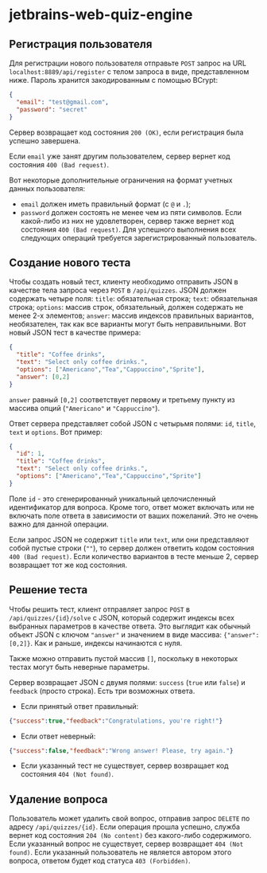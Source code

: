 # jetbrains-web-quiz-engine
## Регистрация пользователя
Для регистрации нового пользователя отправьте `POST` запрос на URL `localhost:8889/api/register` с телом запроса в виде, представленном ниже. Пароль хранится закодированным с помощью BCrypt:
```json
{
  "email": "test@gmail.com",
  "password": "secret"
}
```
Сервер возвращает код состояния `200 (OK)`, если регистрация была успешно завершена.

Если `email` уже занят другим пользователем, сервер вернет код состояния `400 (Bad request)`.

Вот некоторые дополнительные ограничения на формат учетных данных пользователя:
- `email` должен иметь правильный формат (с `@` и `.`);
- `password` должен состоять не менее чем из пяти символов.
Если какой-либо из них не удовлетворен, сервер также вернет код состояния `400 (Bad request)`.
Для успешного выполнения всех следующих операций требуется зарегистрированный пользователь. 
## Создание нового теста
Чтобы создать новый тест, клиенту необходимо отправить JSON в качестве тела запроса через `POST` в `/api/quizzes`. JSON должен содержать четыре поля:
`title`: обязательная строка;
`text`: обязательная строка;
`options`: массив строк, обязательный, должен содержать не менее 2-х элементов;
`answer`: массив индексов правильных вариантов, необязателен, так как все варианты могут быть неправильными.
Вот новый JSON тест в качестве примера:
```json
{
  "title": "Coffee drinks",
  "text": "Select only coffee drinks.",
  "options": ["Americano","Tea","Cappuccino","Sprite"],
  "answer": [0,2]
}
```
`answer` равный `[0,2]` соответствует первому и третьему пункту из массива опций (`"Americano"` и `"Cappuccino"`).

Ответ сервера представляет собой JSON с четырьмя полями: `id`, `title`, `text` и `options`. Вот пример:
```json
{
  "id": 1,
  "title": "Coffee drinks",
  "text": "Select only coffee drinks.",
  "options": ["Americano","Tea","Cappuccino","Sprite"]
}
```
Поле `id` - это сгенерированный уникальный целочисленный идентификатор для вопроса. Кроме того, ответ может включать или не включать поле ответа в зависимости от ваших пожеланий. Это не очень важно для данной операции.

Если запрос JSON не содержит `title` или `text`, или они представляют собой пустые строки (`""`), то сервер должен ответить кодом состояния `400 (Bad request)`. Если количество вариантов в тесте меньше 2, сервер возвращает тот же код состояния. 
## Решение теста
Чтобы решить тест, клиент отправляет запрос `POST` в `/api/quizzes/{id}/solve` с JSON, который содержит индексы всех выбранных параметров в качестве ответа. Это выглядит как обычный объект JSON с ключом `"answer"` и значением в виде массива: `{"answer": [0,2]}`. Как и раньше, индексы начинаются с нуля.

Также можно отправить пустой массив `[]`, поскольку в некоторых тестах могут быть неверные параметры.

Сервер возвращает JSON с двумя полями: `success` (`true` или `false`) и `feedback` (просто строка). Есть три возможных ответа.

- Если принятый ответ правильный:
```json
{"success":true,"feedback":"Congratulations, you're right!"}
```
- Если ответ неверный:
```json
{"success":false,"feedback":"Wrong answer! Please, try again."}
```
- Если указанный тест не существует, сервер возвращает код состояния `404 (Not found)`.
## Удаление вопроса
Пользователь может удалить свой вопрос, отправив запрос `DELETE` по адресу `/api/quizzes/{id}`.
Если операция прошла успешно, служба вернет код состояния `204 (No content)` без какого-либо содержимого.
Если указанный вопрос не существует, сервер возвращает `404 (Not found)`. Если указанный пользователь не является автором этого вопроса, ответом будет код статуса `403 (Forbidden)`. 
